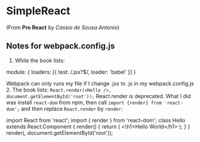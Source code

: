 # SimpleReact
(From **Pro React** by *Cassio de Sousa Antonio*)
## Notes for webpack.config.js
1. While the book lists:

  module: {
    loaders: [{
      test: /\.jsx?$/,
      loader: 'babel'
    }]
  }

Webpack can only runs my file if I change .jsx to .js in my webpack.config.js
2. The book lists:
`React.render(<Hello />, document.getElementById('root'));`
React.render is deprecated. What I did was install `react-dom` from npm, then call `import {render} from 'react-dom';` and then replace `React.render` by `render`:

  import React from 'react';
  import { render } from 'react-dom';
  class Hello extends React.Component {
    render() {
      return (
        <\h1>Hello World<\/h1>
      );
    }
  }
  render(<Hello />, document.getElementById('root'));
